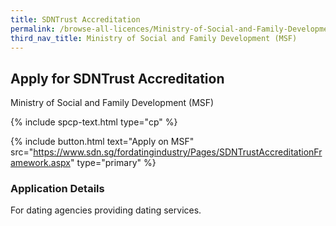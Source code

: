 ```yaml
---
title: SDNTrust Accreditation
permalink: /browse-all-licences/Ministry-of-Social-and-Family-Development-(MSF)/SDNTrust-Accreditation
third_nav_title: Ministry of Social and Family Development (MSF)
---
```


## Apply for SDNTrust Accreditation

Ministry of Social and Family Development (MSF)

{% include spcp-text.html type="cp" %}

{% include button.html text="Apply on MSF" src="https://www.sdn.sg/fordatingindustry/Pages/SDNTrustAccreditationFramework.aspx" type="primary" %}

### Application Details

<p>For dating agencies providing dating services.</p>

